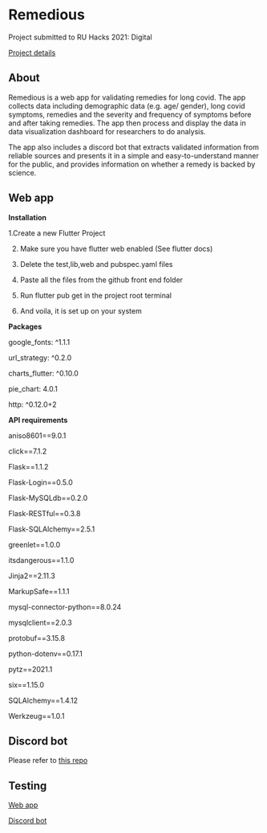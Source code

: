 # Remedious

Project submitted to RU Hacks 2021: Digital

[Project details](https://devpost.com/software/remedious)

## About

Remedious is a web app for validating remedies for long covid. The app collects data including demographic data (e.g. age/ gender), long covid symptoms, remedies and the severity and frequency of symptoms before and after taking remedies. The app then process and display the data in data visualization dashboard for researchers to do analysis.

The app also includes a discord bot that extracts validated information from reliable sources and presents it in a simple and easy-to-understand manner for the public, and provides information on whether a remedy is backed by science.

## Web app 

**Installation**


1.Create a new Flutter Project

2. Make sure you have flutter web enabled (See flutter docs)

3. Delete the test,lib,web and pubspec.yaml files

4. Paste all the files from the github front end folder

5. Run flutter pub get in the project root terminal

6. And voila, it is set up on your system

**Packages**

google_fonts: ^1.1.1

url_strategy: ^0.2.0

charts_flutter: ^0.10.0

pie_chart: 4.0.1

http: ^0.12.0+2


**API requirements**

aniso8601==9.0.1

click==7.1.2

Flask==1.1.2

Flask-Login==0.5.0

Flask-MySQLdb==0.2.0

Flask-RESTful==0.3.8

Flask-SQLAlchemy==2.5.1

greenlet==1.0.0

itsdangerous==1.1.0

Jinja2==2.11.3

MarkupSafe==1.1.1

mysql-connector-python==8.0.24

mysqlclient==2.0.3

protobuf==3.15.8

python-dotenv==0.17.1

pytz==2021.1

six==1.15.0

SQLAlchemy==1.4.12

Werkzeug==1.0.1


## Discord bot 

Please refer to [this repo](https://github.com/Remedious-RUHacks/remedious-bot)

## Testing

[Web app](http://remedious.tech/)

[Discord bot](https://discord.com/oauth2/authorize?client_id=837881881252724767&permissions=8&scope=bot)
